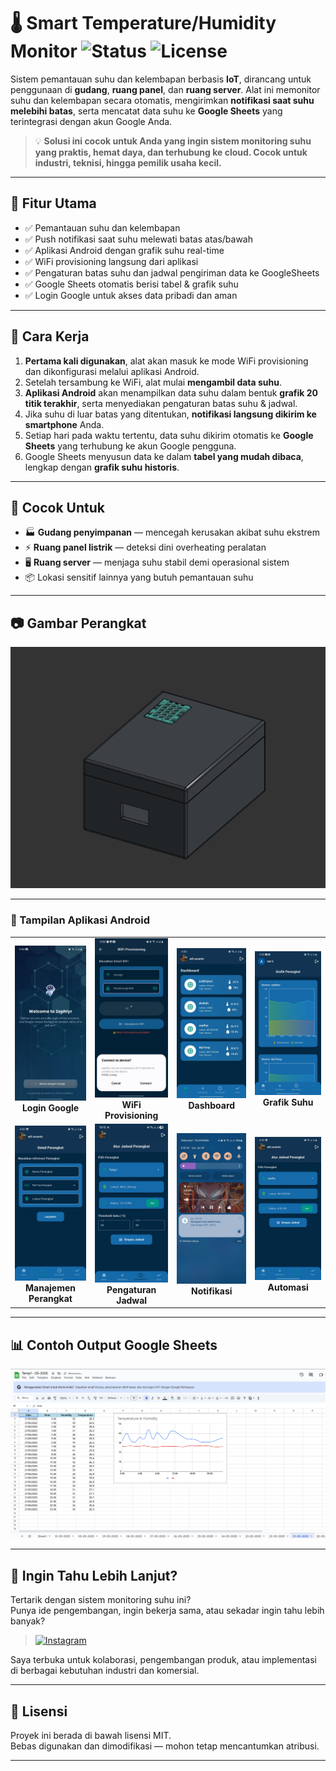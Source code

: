 # 🌡️ Smart Temperature/Humidity Monitor ![Status](https://img.shields.io/badge/status-stable-brightgreen) ![License](https://img.shields.io/badge/license-MIT-blue)

Sistem pemantauan suhu dan kelembapan berbasis **IoT**, dirancang untuk penggunaan di **gudang**, **ruang panel**, dan **ruang server**. Alat ini memonitor suhu dan kelembapan secara otomatis, mengirimkan **notifikasi saat suhu melebihi batas**, serta mencatat data suhu ke **Google Sheets** yang terintegrasi dengan akun Google Anda.
> 💡 **Solusi ini cocok untuk Anda yang ingin sistem monitoring suhu yang praktis, hemat daya, dan terhubung ke cloud. Cocok untuk industri, teknisi, hingga pemilik usaha kecil.**
---

## 🔧 Fitur Utama

- ✅ Pemantauan suhu dan kelembapan
- ✅ Push notifikasi saat suhu melewati batas atas/bawah
- ✅ Aplikasi Android dengan grafik suhu real-time
- ✅ WiFi provisioning langsung dari aplikasi
- ✅ Pengaturan batas suhu dan jadwal pengiriman data ke GoogleSheets
- ✅ Google Sheets otomatis berisi tabel & grafik suhu
- ✅ Login Google untuk akses data pribadi dan aman

---

## 📱 Cara Kerja

1. **Pertama kali digunakan**, alat akan masuk ke mode WiFi provisioning dan dikonfigurasi melalui aplikasi Android.
2. Setelah tersambung ke WiFi, alat mulai **mengambil data suhu**.
3. **Aplikasi Android** akan menampilkan data suhu dalam bentuk **grafik 20 titik terakhir**, serta menyediakan pengaturan batas suhu & jadwal.
4. Jika suhu di luar batas yang ditentukan, **notifikasi langsung dikirim ke smartphone** Anda.
5. Setiap hari pada waktu tertentu, data suhu dikirim otomatis ke **Google Sheets** yang terhubung ke akun Google pengguna.
6. Google Sheets menyusun data ke dalam **tabel yang mudah dibaca**, lengkap dengan **grafik suhu historis**.

---

## 🎯 Cocok Untuk

- 🏭 **Gudang penyimpanan** — mencegah kerusakan akibat suhu ekstrem
- ⚡ **Ruang panel listrik** — deteksi dini overheating peralatan
- 🖥️ **Ruang server** — menjaga suhu stabil demi operasional sistem
- 📦 Lokasi sensitif lainnya yang butuh pemantauan suhu

---

## 📷 Gambar Perangkat

![Foto Alat](Screenshots/Zephlyr.png)

---


### 📱 Tampilan Aplikasi Android

<table>
  <tr>
    <td align="center">
      <img src="Screenshots/GoogleLogin.jpg" width="160"/><br/>
      <b>Login Google</b>
    </td>
    <td align="center">
      <img src="Screenshots/WiFiProvisioning.jpg" width="160"/><br/>
      <b>WiFi Provisioning</b>
    </td>
    <td align="center">
      <img src="Screenshots/Dashboard.jpg" width="160"/><br/>
      <b>Dashboard</b>
    </td>
    <td align="center">
      <img src="Screenshots/Graph.jpg" width="160"/><br/>
      <b>Grafik Suhu</b>
    </td>
  </tr>
  <tr>
    <td align="center">
      <img src="Screenshots/DeviceManagement.jpg" width="160"/><br/>
      <b>Manajemen Perangkat</b>
    </td>
    <td align="center">
      <img src="Screenshots/schedulue.jpg" width="160"/><br/>
      <b>Pengaturan Jadwal</b>
    </td>
    <td align="center">
      <img src="Screenshots/Notification.jpg" width="160"/><br/>
      <b>Notifikasi</b>
    </td>
    <td align="center">
      <img src="Screenshots/Automation.jpg" width="160"/><br/>
      <b>Automasi</b>
    </td>
  </tr>
</table>


---

## 📊 Contoh Output Google Sheets


![Tampilan Sheets](Screenshots/GoogleSheets.png)

---


## 📣 Ingin Tahu Lebih Lanjut?

Tertarik dengan sistem monitoring suhu ini?  
Punya ide pengembangan, ingin bekerja sama, atau sekadar ingin tahu lebih banyak?

> [![Instagram](https://img.shields.io/badge/Instagram-@zeph.yrl-purple?logo=instagram&logoColor=white)](https://instagram.com/zeph.yrl)


Saya terbuka untuk kolaborasi, pengembangan produk, atau implementasi di berbagai kebutuhan industri dan komersial.

---

## 📄 Lisensi

Proyek ini berada di bawah lisensi MIT.  
Bebas digunakan dan dimodifikasi — mohon tetap mencantumkan atribusi.

---
